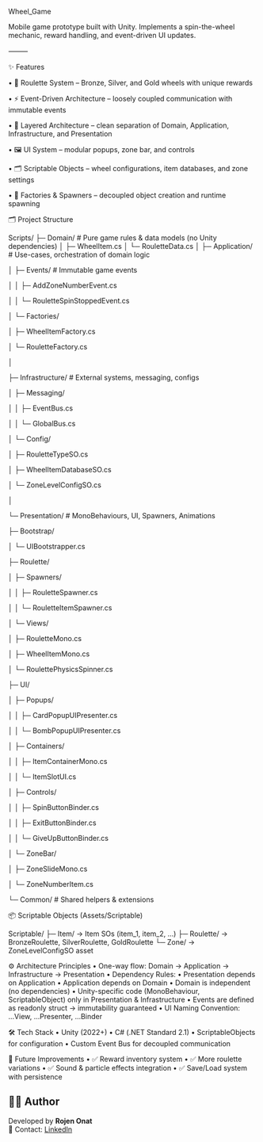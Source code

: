 Wheel_Game

Mobile game prototype built with Unity. Implements a spin-the-wheel mechanic, reward handling, and event-driven UI updates.

⸻

✨ Features
	
 •	🎡 Roulette System – Bronze, Silver, and Gold wheels with unique rewards

 •	⚡ Event-Driven Architecture – loosely coupled communication with immutable events

 •	🧩 Layered Architecture – clean separation of Domain, Application, Infrastructure, and Presentation

 •	🖼️ UI System – modular popups, zone bar, and controls

 •	🗂️ Scriptable Objects – wheel configurations, item databases, and zone settings

 •	🔄 Factories & Spawners – decoupled object creation and runtime spawning

🗂️ Project Structure


Scripts/
├─ Domain/               # Pure game rules & data models (no Unity dependencies)
│  ├─ WheelItem.cs
│  └─ RouletteData.cs
│
├─ Application/          # Use-cases, orchestration of domain logic

│  ├─ Events/            # Immutable game events

│  │  ├─ AddZoneNumberEvent.cs

│  │  └─ RouletteSpinStoppedEvent.cs

│  └─ Factories/

│     ├─ WheelItemFactory.cs

│     └─ RouletteFactory.cs

│

├─ Infrastructure/       # External systems, messaging, configs

│  ├─ Messaging/

│  │  ├─ EventBus.cs

│  │  └─ GlobalBus.cs

│  └─ Config/

│     ├─ RouletteTypeSO.cs

│     ├─ WheelItemDatabaseSO.cs

│     └─ ZoneLevelConfigSO.cs

│

└─ Presentation/         # MonoBehaviours, UI, Spawners, Animations

├─ Bootstrap/

│  └─ UIBootstrapper.cs

├─ Roulette/

│  ├─ Spawners/

│  │  ├─ RouletteSpawner.cs

│  │  └─ RouletteItemSpawner.cs

│  └─ Views/

│     ├─ RouletteMono.cs

│     ├─ WheelItemMono.cs

│     └─ RoulettePhysicsSpinner.cs

├─ UI/

│  ├─ Popups/

│  │  ├─ CardPopupUIPresenter.cs

│  │  └─ BombPopupUIPresenter.cs

│  ├─ Containers/

│  │  ├─ ItemContainerMono.cs

│  │  └─ ItemSlotUI.cs

│  ├─ Controls/

│  │  ├─ SpinButtonBinder.cs

│  │  ├─ ExitButtonBinder.cs

│  │  └─ GiveUpButtonBinder.cs

│  └─ ZoneBar/

│     ├─ ZoneSlideMono.cs

│     └─ ZoneNumberItem.cs

└─ Common/            # Shared helpers & extensions


📦 Scriptable Objects (Assets/Scriptable)

Scriptable/
├─ Item/        → Item SOs (item_1, item_2, …)
├─ Roulette/    → BronzeRoulette, SilverRoulette, GoldRoulette
└─ Zone/        → ZoneLevelConfigSO asset

⚙️ Architecture Principles
	•	One-way flow: Domain → Application → Infrastructure → Presentation
	•	Dependency Rules:
	•	Presentation depends on Application
	•	Application depends on Domain
	•	Domain is independent (no dependencies)
	•	Unity-specific code (MonoBehaviour, ScriptableObject) only in Presentation & Infrastructure
	•	Events are defined as readonly struct → immutability guaranteed
	•	UI Naming Convention: ...View, ...Presenter, ...Binder

🛠️ Tech Stack
	•	Unity (2022+)
	•	C# (.NET Standard 2.1)
	•	ScriptableObjects for configuration
	•	Custom Event Bus for decoupled communication


🚀 Future Improvements
	•	✅ Reward inventory system
	•	✅ More roulette variations
	•	✅ Sound & particle effects integration
	•	✅ Save/Load system with persistence


## 🧑‍💻 Author

Developed by **Rojen Onat**  
📧 Contact: [LinkedIn](https://www.linkedin.com/in/rojenonat) 


